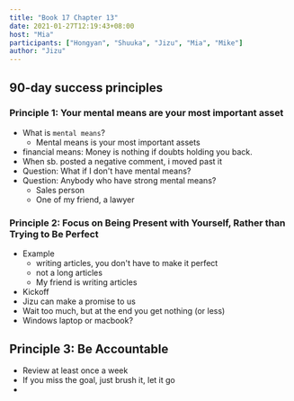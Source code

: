 ```yaml
---
title: "Book 17 Chapter 13"
date: 2021-01-27T12:19:43+08:00
host: "Mia"
participants: ["Hongyan", "Shuuka", "Jizu", "Mia", "Mike"]
author: "Jizu"
---
```



## 90-day success principles

### Principle 1: Your mental means are your most important asset
- What is `mental means`?
    - Mental means is your most important assets
- financial means: Money is nothing if doubts holding you back.
- When sb. posted a negative comment, i moved past it
- Question: What if I don't have mental means?
- Question: Anybody who have strong mental means?
    - Sales person
    - One of my friend, a lawyer

### Principle 2: Focus on Being Present with Yourself, Rather than Trying to Be Perfect

- Example
    - writing articles, you don't have to make it perfect
    - not a long articles
    - My friend is writing articles
- Kickoff
- Jizu can make a promise to us
- Wait too much, but at the end you get nothing (or less)
- Windows laptop or macbook?

## Principle 3: Be Accountable
- Review at least once a week
- If you miss the goal, just brush it, let it go
- 


